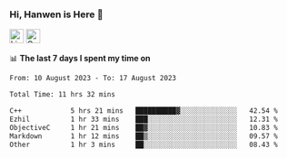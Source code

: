 ### Hi, Hanwen is Here 👋
<p>
	<a href="https://www.linkedin.com/in/liu-hanwen/"><img src="https://img.shields.io/badge/@hanwen-0A66C2?style=flat&logo=LinkedIn&logoColor=white" alt="Linkedin"  height="25px"/></a> 
	<a href="https://scholar.google.com/citations?user=HDF0su0AAAAJ"><img src="https://img.shields.io/badge/scholar-4385FE.svg?&style=plastic&logo=google-scholar&logoColor=white" alt="Google Scholar" height="25px"> </a>
</p>

📊 **The last 7 days I spent my time on** 
<!--START_SECTION:waka-->

```txt
From: 10 August 2023 - To: 17 August 2023

Total Time: 11 hrs 32 mins

C++            5 hrs 21 mins   ██████████▓░░░░░░░░░░░░░░   42.54 %
Ezhil          1 hr 33 mins    ███░░░░░░░░░░░░░░░░░░░░░░   12.31 %
ObjectiveC     1 hr 21 mins    ██▓░░░░░░░░░░░░░░░░░░░░░░   10.83 %
Markdown       1 hr 12 mins    ██▒░░░░░░░░░░░░░░░░░░░░░░   09.57 %
Other          1 hr 3 mins     ██░░░░░░░░░░░░░░░░░░░░░░░   08.43 %
```

<!--END_SECTION:waka-->


<!--
**david990917/david990917** is a ✨ _special_ ✨ repository because its `README.md` (this file) appears on your GitHub profile.

Here are some ideas to get you started:

- 🔭 I’m currently working on ...
- 🌱 I’m currently learning ...
- 👯 I’m looking to collaborate on ...
- 🤔 I’m looking for help with ...
- 💬 Ask me about ...
- 📫 How to reach me: ...
- 😄 Pronouns: ...
- ⚡ Fun fact: ...
-->
